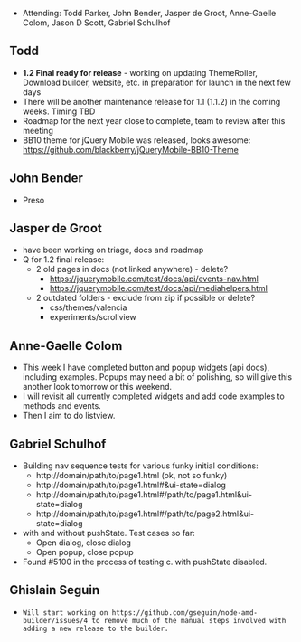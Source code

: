 * Attending: Todd Parker, John Bender, Jasper de Groot, Anne-Gaelle Colom, Jason D Scott, Gabriel Schulhof

## Todd
* **1.2 Final ready for release** - working on updating ThemeRoller, Download builder, website, etc. in preparation for launch in the next few days
* There will be another maintenance release for 1.1 (1.1.2) in the coming weeks. Timing TBD
* Roadmap for the next year close to complete, team to review after this meeting
* BB10 theme for jQuery Mobile was released, looks awesome: https://github.com/blackberry/jQueryMobile-BB10-Theme

## John Bender
* Preso

## Jasper de Groot
* have been working on triage, docs and roadmap
* Q for 1.2 final release:
  - 2 old pages in docs (not linked anywhere) - delete?
    * https://jquerymobile.com/test/docs/api/events-nav.html
    * https://jquerymobile.com/test/docs/api/mediahelpers.html
  - 2 outdated folders - exclude from zip if possible or delete?
    * css/themes/valencia
    * experiments/scrollview

## Anne-Gaelle Colom
* This week I have completed button and popup widgets (api docs), including examples. Popups may need a bit of polishing, so will give this another look tomorrow or this weekend.
* I will revisit all currently completed widgets and add code examples to methods and events.
* Then I aim to do listview.

## Gabriel Schulhof
* Building nav sequence tests for various funky initial conditions:
  - http://domain/path/to/page1.html (ok, not so funky)
  - http://domain/path/to/page1.html#&ui-state=dialog
  - http://domain/path/to/page1.html#/path/to/page1.html&ui-state=dialog
  - http://domain/path/to/page1.html#/path/to/page2.html&ui-state=dialog
* with and without pushState. Test cases so far:
  - Open dialog, close dialog
  - Open popup, close popup
* Found #5100 in the process of testing c. with pushState disabled.

## Ghislain Seguin
*     Will start working on https://github.com/gseguin/node-amd-builder/issues/4 to remove much of the manual steps involved with adding a new release to the builder.
